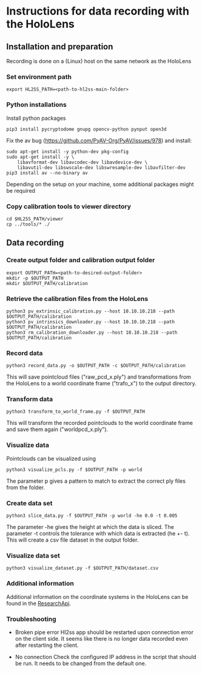 # Instructions for data recording with the HoloLens

## Installation and preparation
Recording is done on a (Linux) host on the same network as the HoloLens

### Set environment path
```
export HL2SS_PATH=<path-to-hl2ss-main-folder>
```

### Python installations
Install python packages 
```
pip3 install pycryptodome gnupg opencv-python pynput open3d
```
Fix the av bug (https://github.com/PyAV-Org/PyAV/issues/978) and install:
```
sudo apt-get install -y python-dev pkg-config
sudo apt-get install -y \
    libavformat-dev libavcodec-dev libavdevice-dev \
    libavutil-dev libswscale-dev libswresample-dev libavfilter-dev
pip3 install av --no-binary av
```
Depending on the setup on your machine, some additional packages might be required

### Copy calibration tools to viewer directory
```
cd $HL2SS_PATH/viewer
cp ../tools/* ./
```

## Data recording

### Create output folder and calibration output folder
```
export OUTPUT_PATH=<path-to-desired-output-folder>
mkdir -p $OUTPUT_PATH
mkdir $OUTPUT_PATH/calibration
```

### Retrieve the calibration files from the HoloLens
```
python3 pv_extrinsic_calibration.py --host 10.10.10.218 --path $OUTPUT_PATH/calibration
python3 pv_intrinsics_downloader.py --host 10.10.10.218 --path $OUTPUT_PATH/calibration
python3 rm_calibration_downloader.py --host 10.10.10.218 --path $OUTPUT_PATH/calibration
```

### Record data
```
python3 record_data.py -o $OUTPUT_PATH -c $OUTPUT_PATH/calibration
```
This will save pointcloud files ("raw_pcd_x.ply") and transformations from the HoloLens to a world coordinate frame ("trafo_x") to the output directory.

### Transform data
```
python3 transform_to_world_frame.py -f $OUTPUT_PATH
```
This will transform the recorded pointclouds to the world coordinate frame and save them again ("worldpcd_x.ply").

### Visualize data
Pointclouds can be visualized using
```
python3 visualize_pcls.py -f $OUTPUT_PATH -p world
```
The parameter p gives a pattern to match to extract the correct ply files from the folder.

### Create data set 
```
python3 slice_data.py -f $OUTPUT_PATH -p world -he 0.0 -t 0.005
```
The parameter -he gives the height at which the data is sliced. The parameter -t controls the tolerance with which data is extracted (he +- t). This will create a csv file dataset in the output folder.

### Visualize data set
```
python3 visualize_dataset.py -f $OUTPUT_PATH/dataset.csv
```

### Additional information
Additional information on the coordinate systems in the HoloLens can be found in the [ResearchApi](https://raw.githubusercontent.com/microsoft/HoloLens2ForCV/main/Docs/ECCV2020-Tutorial/ECCV2020-ResearchMode-Api.pdf).

### Troubleshooting 

-  Broken pipe error 
Hl2ss app should be restarted upon connection error on the client side. It seems like there is no longer data recorded even after restarting the client.

- No connection
Check the configured IP address in the script that should be run. It needs to be changed from the default one. 